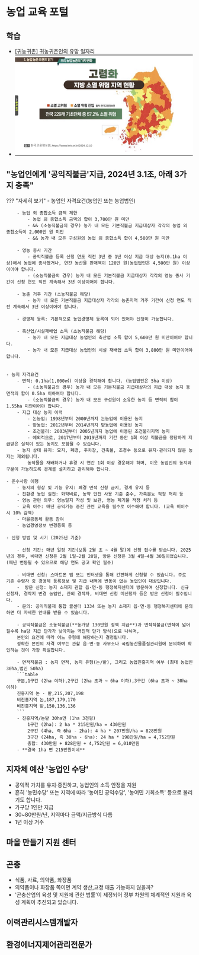 # 농업 교육 포털

## 학습 

- [귀농귀촌] 귀농귀촌인의 유망 일자리
- ![지방-소멸-위험-지역-현황](./images/지방-소멸-위험-지역-현황.png)


## "농업인에게 '공익직불금'지급, 2024년 3.1조, 아래 3가지 충족"
??? "자세히 보기"
    - 농업인 자격요건(농업인 또는 농업법인)

        - 농업 외 종합소득 금액 제한
            - 농업 외 종합소득 금액의 합이 3,700만 원 미만
            - && (소농직불금의 경우) 농가 내 모든 기본직불금 지급대상자 각각의 농업 외 종합소득이 2,000만 원 미만
            - && 농가 내 모든 구성원의 농업 외 종합소득 합이 4,500만 원 미만

        - 영농 종사 기간
            - 공익직불금 등록 신청 연도 직전 3년 중 1년 이상 지급 대상 농지(0.1ha 이상)에서 농업에 종사했거나, 연간 농산물 판매액이 120만 원(농업법인은 4,500만 원) 이상이어야 합니다.
            - (소농직불금의 경우) 농가 내 모든 기본직불금 지급대상자 각각의 영농 종사 기간이 신청 연도 직전 계속해서 3년 이상이어야 합니다.

        - 농촌 거주 기간 (소농직불금 해당)
            - 농가 내 모든 기본직불금 지급대상자 각각의 농촌지역 거주 기간이 신청 연도 직전 계속해서 3년 이상이어야 합니다.
        
        - 경영체 등록: 기본적으로 농업경영체 등록이 되어 있어야 신청이 가능합니다.

        - 축산업/시설재배업 소득 (소농직불금 해당)
            - 농가 내 모든 지급대상 농업인의 축산업 소득 합이 5,600만 원 미만이어야 합니다.
            - 농가 내 모든 지급대상 농업인의 시설 재배업 소득 합이 3,800만 원 미만이어야 합니다.


    - 농지 자격요건
        - 면적: 0.1ha(1,000㎡) 이상을 경작해야 합니다. (농업법인은 5ha 이상)
            - (소농직불금의 경우) 농가 내 모든 기본직불금 지급대상자의 지급 대상 농지 등 면적의 합이 0.5ha 이하여야 합니다.
            - (소농직불금의 경우) 농가 내 모든 구성원이 소유한 농지 등 면적의 합이 1.55ha 미만이어야 합니다.
        - 지급 대상 농지 이력
            - 논농업: 1998년부터 2000년까지 논농업에 이용된 농지
            - 밭농업: 2012년부터 2014년까지 밭농업에 이용된 농지
            - 조건불리: 2003년부터 2005년까지 농업에 이용된 조건불리지역 농지
            - 예외적으로, 2017년부터 2019년까지 기간 동안 1회 이상 직불금을 정당하게 지급받은 실적이 있는 농지도 포함될 수 있습니다.
        - 농지 상태 유지: 묘지, 폐경, 주차장, 건축물, 조경수 등으로 유지·관리되지 않은 농지는 제외됩니다.   
            농작물을 재배하거나 휴경 시 연간 1회 이상 경운해야 하며, 이웃 농업인의 농지와 구분이 가능하도록 경계를 설치하고 관리해야 합니다.

    - 준수사항 이행
        - 농지의 형상 및 기능 유지: 폐경 면적 신청 금지, 경계 유지 등
        - 친환경 농업 실천: 화학비료, 농약 안전 사용 기준 준수, 가축분뇨 적정 처리 등
        - 영농 관련 의무: 영농일지 작성 및 보관, 영농 폐기물 적정 처리 등
        - 교육 이수: 매년 공익기능 증진 관련 교육을 필수로 이수해야 합니다. (교육 미이수 시 10% 감액)
        - 마을공동체 활동 참여
        - 농업경영정보 변경등록 등

    - 신청 방법 및 시기 (2025년 기준)

        - 신청 기간: 매년 일정 기간(보통 2월 초 ~ 4월 말)에 신청 접수를 받습니다. 2025년의 경우, 비대면 신청은 2월 1일~2월 28일, 방문 신청은 3월 4일~4월 30일이었습니다. (매년 변동될 수 있으므로 해당 연도 공고 확인 필수)

        - 비대면 신청: 스마트폰 앱 또는 인터넷을 통해 간편하게 신청할 수 있습니다. 주로 기존 수령자 중 경영체 등록정보 및 지급 내역에 변동이 없는 농업인이 대상입니다.
        -  방문 신청: 농지 소재지 관할 읍·면·동 행정복지센터에 방문하여 신청합니다. 신규 신청자, 경작지 변경 농업인, 관외 경작자, 비대면 신청 미신청자 등은 방문 신청이 필수입니다.
        - 문의: 공익직불제 통합 콜센터 1334 또는 농지 소재지 읍·면·동 행정복지센터에 문의하면 더 자세한 안내를 받을 수 있습니다.

        - 공익직불금은 소농직불금(**농가당 130만원 정액 지급**)과 면적직불금(면적이 넓어질수록 ha당 지급 단가가 낮아지는 역진적 단가 방식)으로 나뉘며,   
        본인의 요건에 따라 어느 유형에 해당하는지 결정됩니다.   
        정확한 본인의 자격 여부는 관할 읍·면·동 사무소나 국립농산물품질관리원에 문의하여 확인하는 것이 가장 확실합니다.

        - 면적직불금 : 농지 면적, 농지 유형(논/밭), 그리고 농업진흥지역 여부 (최대 농업인 30ha,법인 50ha)
        ```table
        구분,1구간 (2ha 이하),2구간 (2ha 초과 ~ 6ha 이하),3구간 (6ha 초과 ~ 30ha 이하)
        진흥지역 논 · 밭,215,207,198
        비진흥지역 논,187,179,170
        비진흥지역 밭,150,136,136
        ```
        - 진흥지역/논밭 30ha면 (1ha 3천평)
            1구간 (2ha): 2 ha * 215만원/ha = 430만원
            2구간 (4ha, 즉 6ha - 2ha): 4 ha * 207만원/ha = 828만원
            3구간 (24ha, 즉 30ha - 6ha): 24 ha * 198만원/ha = 4,752만원
            총합: 430만원 + 828만원 + 4,752만원 = 6,010만원
        - **결국 1ha 면 215만원이네**


## 지자체 예산 '농업인 수당' 

- 공익적 가치를 유지·증진하고, 농업인의 소득 안정을 지원
- 흔히 '농민수당' 또는 지역에 따라 '농어민 공익수당', '농어민 기회소득' 등으로 불리기도 합니다.
- 가구당 1인만 지급
- 30~80만원/년, 지역마다 금액/지급방식 다름
- 1년 이상 거주

## 마을 만들기 지원 센터

## 곤충 

- 식품, 사료, 의약품, 화장품
- 의약품이나 화장품 쪽이면 계약 생산,고정 매출 가능하지 않을까?
- '곤충산업의 육성 및 지원에 관한 법률'이 제정되어 정부 차원의 체계적인 지원과 육성 계획이 추진되고 있습니다.


## 이력관리시스템개발자

## 환경에너지제어관리전문가

